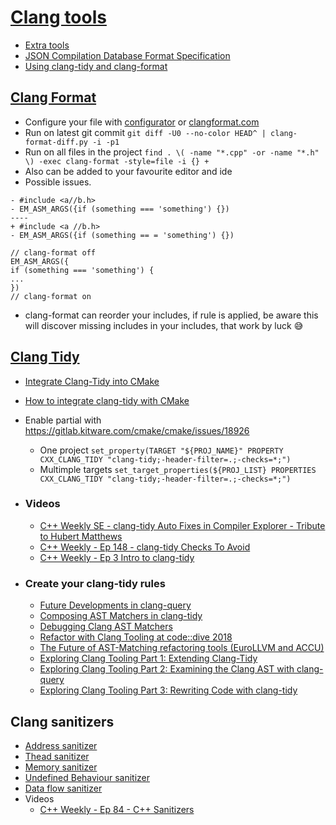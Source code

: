 # [Clang tools](https://clang.llvm.org/docs/ClangTools.html)
* [Extra tools](https://clang.llvm.org/extra/index.html)
* [JSON Compilation Database Format Specification](https://clang.llvm.org/docs/JSONCompilationDatabase.html)
* [Using clang-tidy and clang-format](https://www.labri.fr/perso/fleury/posts/programming/using-clang-tidy-and-clang-format.html)

## [Clang Format](https://clang.llvm.org/docs/ClangFormat.html)
* Configure your file with [configurator](https://zed0.co.uk/clang-format-configurator/) or [clangformat.com](https://clangformat.com/)
* Run on latest git commit ```git diff -U0 --no-color HEAD^ | clang-format-diff.py -i -p1```
* Run on all files in the project ```find . \( -name "*.cpp" -or -name "*.h" \) -exec clang-format -style=file -i {} +```
* Also can be added to your favourite editor and ide
* Possible issues. 

```
- #include <a//b.h>
- EM_ASM_ARGS({if (something === 'something') {}) 
----
+ #include <a //b.h> 
- EM_ASM_ARGS({if (something == = 'something') {}) 
```
```
// clang-format off
EM_ASM_ARGS({
if (something === 'something') {
...
})
// clang-format on
```
 * clang-format can reorder your includes, if rule is applied, be aware this will discover missing includes in your includes, that work by luck 😅

## [Clang Tidy](https://clang.llvm.org/extra/clang-tidy/)
  * [Integrate Clang-Tidy into CMake](https://ortogonal.github.io/cmake-clang-tidy/)
  * [How to integrate clang-tidy with CMake](https://gitlab.kitware.com/cmake/cmake/issues/18926)
  * Enable partial with https://gitlab.kitware.com/cmake/cmake/issues/18926
     * One project ```set_property(TARGET "${PROJ_NAME}" PROPERTY CXX_CLANG_TIDY "clang-tidy;-header-filter=.;-checks=*;")```
     * Multimple targets ```set_target_properties(${PROJ_LIST} PROPERTIES CXX_CLANG_TIDY "clang-tidy;-header-filter=.;-checks=*;")``` 
 * ### Videos
   * [C++ Weekly SE - clang-tidy Auto Fixes in Compiler Explorer - Tribute to Hubert Matthews](https://youtu.be/EfYMKOMc738)
   * [C++ Weekly - Ep 148 - clang-tidy Checks To Avoid](https://youtu.be/oxpsHk1yq88)
   * [C++ Weekly - Ep 3 Intro to clang-tidy](https://m.youtube.com/watch?v=OchPaGEH4TE)

* ### Create your clang-tidy rules
   * [Future Developments in clang-query](https://steveire.wordpress.com/2018/11/11/future-developments-in-clang-query/) 
   * [Composing AST Matchers in clang-tidy](https://steveire.wordpress.com/2018/11/20/composing-ast-matchers-in-clang-tidy/)
   * [Debugging Clang AST Matchers](https://steveire.wordpress.com/2019/04/16/debugging-clang-ast-matchers/)
   * [Refactor with Clang Tooling at code::dive 2018](https://steveire.wordpress.com/2019/01/02/refactor-with-clang-tooling-at-codedive-2018/)
   * [The Future of AST-Matching refactoring tools (EuroLLVM and ACCU)](https://steveire.wordpress.com/2019/04/30/the-future-of-ast-matching-refactoring-tools-eurollvm-and-accu/)
   * [Exploring Clang Tooling Part 1: Extending Clang-Tidy](https://devblogs.microsoft.com/cppblog/exploring-clang-tooling-part-1-extending-clang-tidy/)
   * [Exploring Clang Tooling Part 2: Examining the Clang AST with clang-query](https://devblogs.microsoft.com/cppblog/exploring-clang-tooling-part-2-examining-the-clang-ast-with-clang-query/)
   * [Exploring Clang Tooling Part 3: Rewriting Code with clang-tidy](https://devblogs.microsoft.com/cppblog/exploring-clang-tooling-part-3-rewriting-code-with-clang-tidy/)

## Clang sanitizers
 * [Address sanitizer](https://clang.llvm.org/docs/AddressSanitizer.html)
 * [Thead sanitizer](https://clang.llvm.org/docs/ThreadSanitizer.html)
 * [Memory sanitizer](https://clang.llvm.org/docs/MemorySanitizer.html)
 * [Undefined Behaviour sanitizer](https://clang.llvm.org/docs/UndefinedBehaviorSanitizer.html)
 * [Data flow sanitizer](https://clang.llvm.org/docs/DataFlowSanitizer.html)
 * Videos
   * [C++ Weekly - Ep 84 - C++ Sanitizers](https://youtu.be/MB6NPkB4YVs)

     
 
